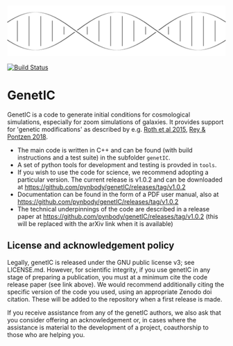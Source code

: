 ![genetIC](./genetic.svg)

[![Build Status](https://travis-ci.com/pynbody/genetIC.svg?token=Kwgna3AKWpdHTHRrmaYX&branch=master)](https://travis-ci.com/pynbody/genetIC)

GenetIC
=======

GenetIC is a code to generate initial conditions for cosmological simulations, especially for zoom simulations of galaxies. It provides support for 'genetic modifications' as described by e.g. [Roth et al 2015](https://arxiv.org/abs/1504.07250), [Rey & Pontzen 2018](https://arxiv.org/abs/1706.04615).
* The main code is written in C++ and can be found (with build instructions and a test suite) in the subfolder `genetIC`. 
* A set of python tools for development and testing is provded in `tools`.
* If you wish to use the code for science, we recommend adopting a particular version. The current release is v1.0.2 and can be downloaded at https://github.com/pynbody/genetIC/releases/tag/v1.0.2
* Documentation can be found in the form of a PDF user manual, also at https://github.com/pynbody/genetIC/releases/tag/v1.0.2
* The technical underpinnings of the code are described in a release paper at https://github.com/pynbody/genetIC/releases/tag/v1.0.2 (this will be replaced with the arXiv link when it is available)

License and acknowledgement policy
----------------------------------

Legally, genetIC is released under the GNU public license v3; see LICENSE.md. However, for scientific integrity, if 
you use genetIC in any stage of preparing a publication, you must at a minimum cite the code release paper (see link 
above). We would recommend additionally citing the specific version of the code you used, using an appropriate Zenodo 
doi citation. These will be added to the repository when a first release is made.

If you receive assistance from any of the genetIC authors, we  also ask that you consider offering an acknowledgement 
or, in cases where the assistance is material to the development of a project, coauthorship to those who are helping you. 
